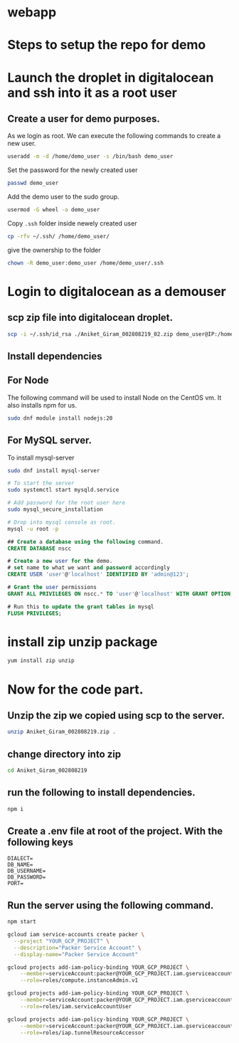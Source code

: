 # webapp

# Steps to setup the repo for demo

# Launch the droplet in digitalocean and ssh into it as a root user

## Create a user for demo purposes.
As we login as root. We can execute  the following commands to create a new user.
```bash
useradd -m -d /home/demo_user -s /bin/bash demo_user
```
Set the password for the newly created user
```bash
passwd demo_user
```
Add the demo user to the sudo group.
```bash
usermod -G wheel -a demo_user
```
Copy `.ssh` folder inside newely created user 
```bash
cp -rfv ~/.ssh/ /home/demo_user/
```

give the ownership to the folder
```bash
chown -R demo_user:demo_user /home/demo_user/.ssh
```

# Login to digitalocean as a demouser

## scp zip file into digitalocean droplet.
``` bash
scp -i ~/.ssh/id_rsa ./Aniket_Giram_002808219_02.zip demo_user@IP:/home/demo_user/Aniket_Giram_002808219_01.zip
```

## Install dependencies

## For Node
The following command will be used to install Node on the CentOS vm. It also installs npm for us.
```bash
sudo dnf module install nodejs:20
```

## For MySQL server.
To install mysql-server
```bash
sudo dnf install mysql-server

# To start the server
sudo systemctl start mysqld.service

# Add password for the root user here
sudo mysql_secure_installation

# Drop into mysql console as root.
mysql -u root -p
```
```sql
## Create a database using the following command.
CREATE DATABASE nscc

# Create a new user for the demo.
# set name to what we want and password accordingly
CREATE USER 'user'@'localhost' IDENTIFIED BY 'admin@123';

# Grant the user permissions
GRANT ALL PRIVILEGES ON nscc.* TO 'user'@'localhost' WITH GRANT OPTION;

# Run this to update the grant tables in mysql
FLUSH PRIVILEGES;

```

# install zip unzip package
```bash
yum install zip unzip
```

# Now for the code part.
## Unzip the zip we copied using scp to the server.

```bash
unzip Aniket_Giram_002808219.zip .
```

## change directory into zip

```bash
cd Aniket_Giram_002808219
```
## run the following to install dependencies.
```bash
npm i
```

## Create a .env file at root of the project. With the following keys
```env
DIALECT=
DB_NAME=
DB_USERNAME=
DB_PASSWORD=
PORT=
```

## Run the server using the following command.
```bash
npm start
```


```bash
gcloud iam service-accounts create packer \
  --project "YOUR_GCP_PROJECT" \
  --description="Packer Service Account" \
  --display-name="Packer Service Account"
```

```bash
gcloud projects add-iam-policy-binding YOUR_GCP_PROJECT \
    --member=serviceAccount:packer@YOUR_GCP_PROJECT.iam.gserviceaccount.com \
    --role=roles/compute.instanceAdmin.v1
```

```bash
gcloud projects add-iam-policy-binding YOUR_GCP_PROJECT \
    --member=serviceAccount:packer@YOUR_GCP_PROJECT.iam.gserviceaccount.com \
    --role=roles/iam.serviceAccountUser
```

```bash
gcloud projects add-iam-policy-binding YOUR_GCP_PROJECT \
    --member=serviceAccount:packer@YOUR_GCP_PROJECT.iam.gserviceaccount.com \
    --role=roles/iap.tunnelResourceAccessor
```
